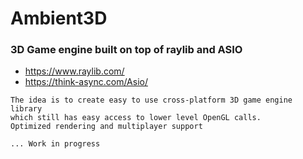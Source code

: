 # Ambient3D

### 3D Game engine built on top of raylib and ASIO

* https://www.raylib.com/
* https://think-async.com/Asio/


```
The idea is to create easy to use cross-platform 3D game engine library
which still has easy access to lower level OpenGL calls.
Optimized rendering and multiplayer support

... Work in progress
```
